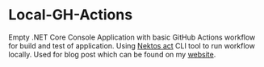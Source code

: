 # Local-GH-Actions

Empty .NET Core Console Application with basic GitHub Actions workflow for build and test of application. Using 
<a href="https://github.com/nektos/act">Nektos act</a> CLI tool to run workflow locally. Used for blog post which can be found on my
<a href="https://www.philbroderick.net/blog/github-actions-with-.net-core-locally">website</a>.
